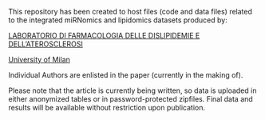 This repository has been created to host files (code and data files) related to the integrated miRNomics and lipidomics datasets produced by:

[LABORATORIO DI FARMACOLOGIA DELLE DISLIPIDEMIE E DELL’ATEROSCLEROSI](http://www.disfeb.unimi.it/ecm/home/ricerca/laboratori-ricerca/laboratorio-di-farmacologia-delle-dislipidemie-e-dellaterosclerosi)

[University of Milan](http://www.unimi.it/)

Individual Authors are enlisted in the paper (currently in the making of).

Please note that the article is currently being written, so data is uploaded in either anonymized tables or in password-protected zipfiles. Final data and results will be available without restriction upon publication.
